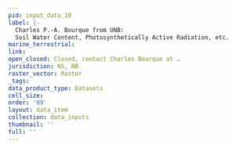 ```yaml
---
pid: input_data_10
label: |-
  Charles P.-A. Bourque from UNB:
  Soil Water Content, Photosynthetically Active Radiation, etc.
marine_terrestrial: 
link: 
open_closed: Closed, contact Charles Bourque at …
jurisdiction: NS, NB
raster_vector: Raster
_tags: 
data_product_type: Datasets
cell_size: 
order: '09'
layout: data_item
collection: data_inputs
thumbnail: ''
full: ''
---
```

